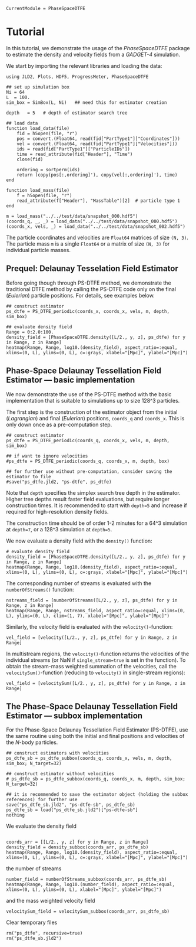 ```@meta
CurrentModule = PhaseSpaceDTFE
```

# Tutorial

In this tutorial, we demonstrate the usage of the *PhaseSpaceDTFE* package to estimate the density and velocity fields from a *GADGET-4* simulation.

We start by importing the relevant libraries and loading the data:

```@example tutorial1
using JLD2, Plots, HDF5, ProgressMeter, PhaseSpaceDTFE

## set up simulation box
Ni = 64
L  = 100.
sim_box = SimBox(L, Ni)   ## need this for estimator creation

depth   = 5   # depth of estimator search tree

## load data 
function load_data(file)
    fid = h5open(file, "r")
    pos = convert.(Float64, read(fid["PartType1"]["Coordinates"]))
    vel = convert.(Float64, read(fid["PartType1"]["Velocities"]))
    ids = read(fid["PartType1"]["ParticleIDs"])
    time = read_attribute(fid["Header"], "Time")
    close(fid)

    ordering = sortperm(ids)
    return (copy(pos[:,ordering]'), copy(vel[:,ordering]'), time)
end

function load_mass(file)
    f = h5open(file, "r")
    read_attribute(f["Header"], "MassTable")[2]  # particle type 1
end

m = load_mass("../../test/data/snapshot_000.hdf5")
(coords_q, _, _) = load_data("../../test/data/snapshot_000.hdf5")
(coords_x, vels, _) = load_data("../../test/data/snapshot_002.hdf5")
```

The particle coordinates and velocities are `Float64` matrices of size `(N, 3)`. The particle mass `m` is a single `Float64` or a matrix of size `(N, 3)` for individual particle masses.

## Prequel: Delaunay Tesselation Field Estimator

Before going though through PS-DTFE method, we demonstrate the traditional DTFE method by calling the PS-DTFE code only on the final (*Eulerian*) particle positions. For details, see examples below.

```@example tutorial1
## construct estimator
ps_dtfe = PS_DTFE_periodic(coords_x, coords_x, vels, m, depth, sim_box)

## evaluate density field
Range = 0:2.0:100.
density_field = [PhaseSpaceDTFE.density([L/2., y, z], ps_dtfe) for y in Range, z in Range]
heatmap(Range, Range, log10.(density_field), aspect_ratio=:equal, xlims=(0, L), ylims=(0, L), c=:grays, xlabel="[Mpc]", ylabel="[Mpc]")
```


## Phase-Space Delaunay Tessellation Field Estimator — basic implementation

We now demonstrate the use of the PS-DTFE method with the basic implementation that is suitable to simulations up to size 128^3 particles.

The first step is the construction of the estimator object from the initial (*Lagrangian*) and final (*Eulerian*) positions, `coords_q` and `coords_x`. This is only down once as a pre-computation step.

```@example tutorial1
## construct estimator
ps_dtfe = PS_DTFE_periodic(coords_q, coords_x, vels, m, depth, sim_box)

## if want to ignore velocities
#ps_dtfe = PS_DTFE_periodic(coords_q, coords_x, m, depth, box)

## for further use without pre-computation, consider saving the estimator to file
#save("ps_dtfe.jld2, "ps-dtfe", ps_dtfe)
```

Note that `depth` specifies the simplex search tree depth in the estimator. Higher tree depths result faster field evaluations, but require longer construction times. It is recommended to start with `depth=5` and increase if required for high-resolution density fields.

The construction time should be of order 1-2 minutes for a 64^3 simulation at `depth=7`, or a 128^3 simulation at `depth=5`.

We now evaluate a density field with the `density()` function:

```@example tutorial1
# evaluate density field
density_field = [PhaseSpaceDTFE.density([L/2., y, z], ps_dtfe) for y in Range, z in Range]
heatmap(Range, Range, log10.(density_field), aspect_ratio=:equal, xlims=(0, L), ylims=(0, L), c=:grays, xlabel="[Mpc]", ylabel="[Mpc]")
```

The corresponding number of streams is evaluated with the `numberOfStreams()` function:

```@example tutorial1
nstreams_field = [numberOfStreams([L/2., y, z], ps_dtfe) for y in Range, z in Range]
heatmap(Range, Range, nstreams_field, aspect_ratio=:equal, xlims=(0, L), ylims=(0, L), clim=(1, 7), xlabel="[Mpc]", ylabel="[Mpc]")
```

Similarly, the velocity field is evaluated with the `velocity()`-function:

```@example tutorial1
vel_field = [velocity([L/2., y, z], ps_dtfe) for y in Range, z in Range]
```

In multistream regions, the `velocity()`-function returns the velocities of the individual streams (or NaN if `single_stream=true` is set in the function). To obtain the stream-mass weighted summation of the velocities, call the `velocitySum()`-function (reducing to `velocity()` in single-stream regions):


```@example tutorial1
vel_field = [velocitySum([L/2., y, z], ps_dtfe) for y in Range, z in Range]
```

## The Phase-Space Delaunay Tessellation Field Estimator — subbox implementation

For the Phase-Space Delaunay Tessellation Field Estimator (PS-DTFE), use the same routine using both the initial and final positions and velocities of the $N$-body particles.

```@example tutorial1
## construct estimators with velocities
ps_dtfe_sb = ps_dtfe_subbox(coords_q, coords_x, vels, m, depth, sim_box; N_target=32)

## construct estimator without velocities
# ps_dtfe_sb = ps_dtfe_subbox(coords_q, coords_x, m, depth, sim_box; N_target=32)

## it is recommended to save the estimator object (holding the subbox references) for further use
save("ps_dtfe_sb.jld2", "ps-dtfe-sb", ps_dtfe_sb)
ps_dtfe_sb = load("ps_dtfe_sb.jld2")["ps-dtfe-sb"]
nothing
```

We evaluate the density field 
```@example tutorial1

coords_arr = [[L/2., y, z] for y in Range, z in Range]
density_field = density_subbox(coords_arr, ps_dtfe_sb)
heatmap(Range, Range, log10.(density_field), aspect_ratio=:equal, xlims=(0, L), ylims=(0, L), c=:grays, xlabel="[Mpc]", ylabel="[Mpc]") 
```
the number of streams
```@example tutorial1
number_field = numberOfStreams_subbox(coords_arr, ps_dtfe_sb)
heatmap(Range, Range, log10.(number_field), aspect_ratio=:equal, xlims=(0, L), ylims=(0, L), xlabel="[Mpc]", ylabel="[Mpc]") 
```
and the mass weighted velocity field
```@example tutorial1
velocitySum_field = velocitySum_subbox(coords_arr, ps_dtfe_sb)
```

Clear temporary files
```@example tutorial1
rm("ps_dtfe", recursive=true)
rm("ps_dtfe_sb.jld2")
```